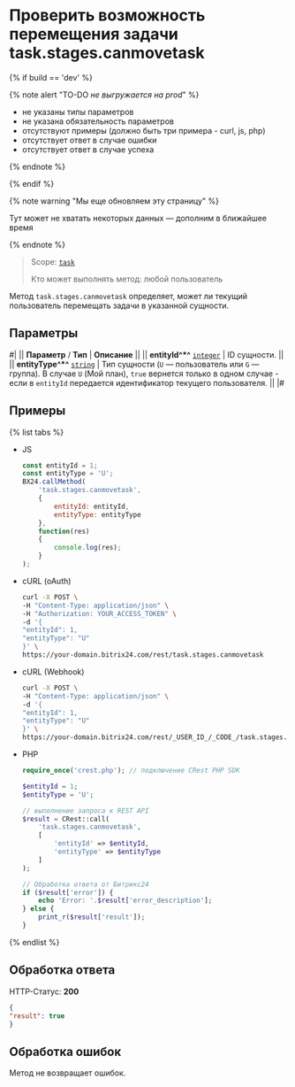 # Проверить возможность перемещения задачи task.stages.canmovetask

{% if build == 'dev' %}

{% note alert "TO-DO _не выгружается на prod_" %}

- не указаны типы параметров
- не указана обязательность параметров
- отсутствуют примеры (должно быть три примера - curl, js, php)
- отсутствует ответ в случае ошибки
- отсутствует ответ в случае успеха
 
{% endnote %}

{% endif %}

{% note warning "Мы еще обновляем эту страницу" %}

Тут может не хватать некоторых данных — дополним в ближайшее время

{% endnote %}

> Scope: [`task`](../../scopes/permissions.md)
>
> Кто может выполнять метод: любой пользователь

Метод `task.stages.canmovetask` определяет, может ли текущий пользователь перемещать задачи в указанной сущности.

## Параметры

#|
|| **Параметр** / **Тип** | **Описание** ||
|| **entityId^*^**
[`integer`](../../data-types.md) | ID сущности. ||
|| **entityType^*^**
[`string`](../../data-types.md) | Тип сущности (`U` — пользователь или `G` — группа). В случае `U` (Мой план), `true` вернется только в одном случае - если в `entityId` передается идентификатор текущего пользователя. ||
|#

## Примеры

{% list tabs %}

- JS
    ```js
    const entityId = 1;
    const entityType = 'U';
    BX24.callMethod(
        'task.stages.canmovetask',
        {
            entityId: entityId,
            entityType: entityType
        },
        function(res)
        {
            console.log(res);
        }
    );
    ```

- cURL (oAuth)
    ```bash
    curl -X POST \
    -H "Content-Type: application/json" \
    -H "Authorization: YOUR_ACCESS_TOKEN" \
    -d '{
    "entityId": 1,
    "entityType": "U"
    }' \
    https://your-domain.bitrix24.com/rest/task.stages.canmovetask
    ```

- cURL (Webhook)
    ```bash
    curl -X POST \
    -H "Content-Type: application/json" \
    -d '{
    "entityId": 1,
    "entityType": "U"
    }' \
    https://your-domain.bitrix24.com/rest/_USER_ID_/_CODE_/task.stages.canmovetask
    ```

- PHP
    ```php
    require_once('crest.php'); // подключение CRest PHP SDK

    $entityId = 1;
    $entityType = 'U';

    // выполнение запроса к REST API
    $result = CRest::call(
        'task.stages.canmovetask',
        [
            'entityId' => $entityId,
            'entityType' => $entityType
        ]
    );

    // Обработка ответа от Битрикс24
    if ($result['error']) {
        echo 'Error: '.$result['error_description'];
    } else {
        print_r($result['result']);
    }
    ```

{% endlist %}

## Обработка ответа

HTTP-Статус: **200**

```json
{
"result": true
}
```

## Обработка ошибок

Метод не возвращает ошибок.